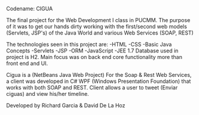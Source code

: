 Codename: CIGUA

The final project for the Web Development I class in PUCMM. The purpose of it was to get our hands dirty working with the first/second web models (Servlets, JSP's) of the Java World and various Web Services (SOAP, REST) 

The technologies seen in this project are:
  -HTML
  -CSS
  -Basic Java Concepts
  -Servlets
  -JSP
  -ORM
  -JavaScript
  -JEE 1.7
Database used in project is H2.
Main focus was on back end core functionality more than front end and UI.

Cigua is a (NetBeans Java Web Project)
For the Soap & Rest Web Services, a client was developed in C# WPF (Windows Presentation Foundation) that works with both SOAP and REST. Client allows a user to tweet (Enviar ciguas) and view his/her timeline.
  

Developed by Richard Garcia & David De La Hoz
